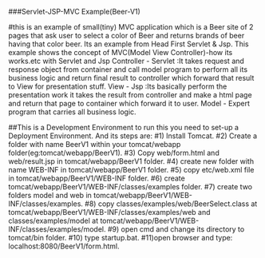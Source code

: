 ###Servlet-JSP-MVC Example(Beer-V1)

#this is an example of small(tiny) MVC application which is a Beer site of 2 pages that ask user to select a color of Beer and returns brands of beer having that color beer. Its an example from Head First Servlet & Jsp. This example shows the concept of MVC(Model View Controller)-how its works.etc with Servlet and Jsp
Controller	-	Servlet
	:It takes request and response object from container and call model program to perform all its business logic and return 	final result to controller which forward that result to View for presentation stuff.
View		-	Jsp
	:Its basically perform the presentation work it takes the result from controller and make a html page and return that page to container which forward it to user.
Model		-	Expert program that carries all business logic.

##This is a Development Environment to run this you need to set-up a Deployment Environment. And its steps are:
#1)	Install Tomcat.
#2)	Create a folder with name BeerV1 within your tomcat/webapp folder(eg:tomcat/webapp/BeerV1).
#3)	Copy web/form.html and web/result.jsp in tomcat/webapp/BeerV1 folder.
#4) create new folder with name WEB-INF in tomcat/webapp/BeerV1 folder.
#5)	copy etc/web.xml file in tomcat/webapp/BeerV1/WEB-INF folder.
#6) create tomcat/webapp/BeerV1/WEB-INF/classes/examples folder.
#7)	create two folders model and web in tomcat/webapp/BeerV1/WEB-INF/classes/examples.
#8)	copy classes/examples/web/BeerSelect.class at tomcat/webapp/BeerV1/WEB-INF/classes/examples/web and classes/examples/model at tomcat/webapp/BeerV1/WEB-INF/classes/examples/model.
#9) open cmd and change its directory to tomcat/bin folder.
#10) type startup.bat.
#11)open browser and type: localhost:8080/BeerV1/form.html.



